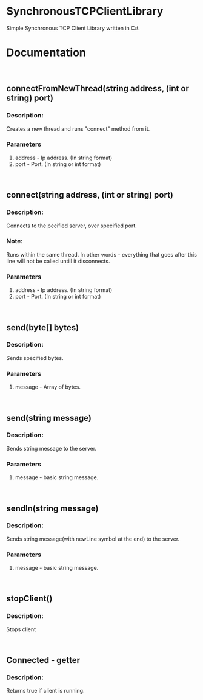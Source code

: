 # SynchronousTCPClientLibrary
Simple Synchronous TCP Client Library written in C#.


# Documentation

<br>

## connectFromNewThread(string address, (int or string) port)
### Description:
Creates a new thread and runs "connect" method from it.
### Parameters
1. address - Ip address. (In string format)
2. port - Port. (In string or int format)

<br>

## connect(string address, (int or string) port)
### Description:
Connects to the pecified server, over specified port. 
### Note:
Runs within the same thread. In other words - everything that goes after this line will not be called untill it disconnects.
### Parameters
1. address - Ip address. (In string format)
2. port - Port. (In string or int format)

<br>

## send(byte[] bytes)
### Description:
Sends specified bytes.
### Parameters
1. message - Array of bytes.

<br>

## send(string message)
### Description:
Sends string message to the server.
### Parameters
1. message - basic string message.

<br>

## sendln(string message)
### Description:
Sends string message(with newLine symbol at the end) to the server.
### Parameters
1. message - basic string message.

<br>

## stopClient()
### Description:
Stops client

<br>

## Connected - getter
### Description:
Returns true if client is running.









